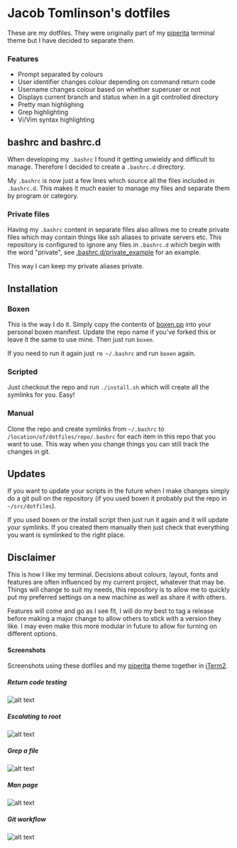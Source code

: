 # Jacob Tomlinson's dotfiles

These are my dotfiles. They were originally part of my [piperita][1] terminal theme but I have decided to separate them.

### Features
* Prompt separated by colours
* User identifier changes colour depending on command return code
* Username changes colour based on whether superuser or not
* Displays current branch and status when in a git controlled directory
* Pretty man highlighing
* Grep highlighting
* Vi/Vim syntax highlighting

## bashrc and bashrc.d

When developing my `.bashrc` I found it getting unwieldy and difficult to manage. Therefore I decided to create a `.bashrc.d` directory.

My `.bashrc` is now just a few lines which source all the files included in `.bashrc.d`. This makes it much easier to manage my files and separate them by program or category.

### Private files

Having my `.bashrc` content in separate files also allows me to create private files which may contain things like ssh aliases to private servers etc. This repository is configured to ignore any files in `.bashrc.d` which begin with the word "private", see [.bashrc.d/private_example](.bashrc.d/private_example) for an example.

This way I can keep my private aliases private.

## Installation

### Boxen

This is the way I do it. Simply copy the contents of [boxen.pp](boxen.pp) into your personal boxen manifest. Update the repo name if you've forked this or leave it the same to use mine. Then just
run `boxen`.

If you need to run it again just `rm ~/.bashrc` and run `boxen` again.

### Scripted

Just checkout the repo and run `./install.sh` which will create all the symlinks for you. Easy!

### Manual

Clone the repo and create symlinks from `~/.bashrc` to `/location/of/dotfiles/repo/.bashrc` for each item in this repo that you want to use. This way when you change things you can still track the changes in git.

## Updates

If you want to update your scripts in the future when I make changes simply do a git pull on the repository (if you used boxen it probably put the repo in `~/src/dotfiles`).

If you used boxen or the install script then just run it again and it will update your symlinks. If you created them manually then just check that everything you want is symlinked to the right place.

## Disclaimer
This is how I like my terminal. Decisions about colours, layout, fonts and features are often influenced by my current project, whatever that may be. Things will change to suit my needs, this repository is to allow me to quickly put my preferred settings on a new machine as well as share it with others.

Features will come and go as I see fit, I will do my best to tag a release before making a major change to allow others to stick with a version they like. I may even make this more modular in future to allow for turning on different options.

#### Screenshots

Screenshots using these dotfiles and my [piperita][1] theme together in [iTerm2][2].

##### Return code testing
![alt text](http://i.imgur.com/6fr0gB1.png "Return code")

##### Escalating to root
![alt text](http://i.imgur.com/Ag6zNRd.png "Root")

##### Grep a file
![alt text](http://i.imgur.com/XO5JAwB.png "Grep")

##### Man page
![alt text](http://i.imgur.com/gOudKTc.png "Man")

##### Git workflow
![alt text](http://i.imgur.com/0rr9Ulz.png "Git")


[1]: https://github.com/jacobtomlinson/terminal-piperita
[2]: http://iterm2.com/
